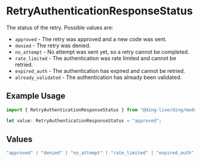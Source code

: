 # RetryAuthenticationResponseStatus

The status of the retry. Possible values are:
  * `approved` - The retry was approved and a new code was sent.
  * `denied` - The retry was denied.
  * `no_attempt` - No attempt was sent yet, so a retry cannot be completed.
  * `rate_limited` - The authentication was rate limited and cannot be retried.
  * `expired_auth` - The authentication has expired and cannot be retried.
  * `already_validated` - The authentication has already been validated.


## Example Usage

```typescript
import { RetryAuthenticationResponseStatus } from "@ding-live/ding/models/components";

let value: RetryAuthenticationResponseStatus = "approved";
```

## Values

```typescript
"approved" | "denied" | "no_attempt" | "rate_limited" | "expired_auth" | "already_validated"
```